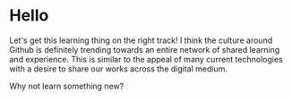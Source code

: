 # Hello

Let's get this learning thing on the right track!
I think the culture around Github is definitely trending towards an entire network of shared learning and experience.
This is similar to the appeal of many current technologies with a desire to share our works across the digital medium.

Why not learn something new?
